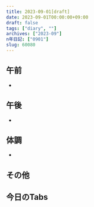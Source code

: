 ```yaml
---
title: 2023-09-01[draft]
date: 2023-09-01T00:00:00+09:00
draft: false
tags: ["diary", ""]
archives: ["2023-09"]
n年日記: ["0901"]
slug: 60080
---
```

## 午前
- 
## 午後
- 
## 体調
- 
## その他
## 今日のTabs